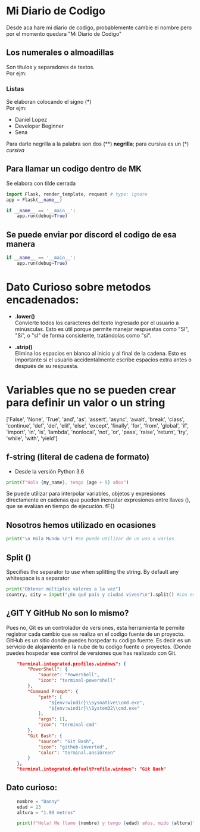 # Mi Diario de Codigo

Desde aca hare mi diario de codigo, probablemente cambie el nombre pero por el momento quedara "Mi Diario de Codigo"

## Los numerales o almoadillas

Son titulos y separadores de textos. <br> Por ejm:


### Listas

Se elaboran colocando el signo (*) <br> Por ejm:
* Daniel Lopez
* Developer Beginner
* Sena



Para darle negrilla a la palabra son dos (**) **negrilla**; para cursiva es un (*) *cursiva* 



## Para llamar un codigo dentro de MK

Se elabora con tilde cerrada <br>

```py
import Flask, render_template, request # type: ignore
app = Flask(__name__)

if __name__ == '__main__':
    app.run(debug=True)

```

## Se puede enviar por discord el codigo de esa manera

```py
if __name__ == '__main__':
    app.run(debug=True)

```
# Dato Curioso sobre metodos encadenados:
* **.lower()** <br>
Convierte todos los caracteres del texto ingresado por el usuario a minúsculas.
Esto es útil porque permite manejar respuestas como "SI", "Si", o "sI" de forma consistente, tratándolas como "si".

* **.strip()** <br>
Elimina los espacios en blanco al inicio y al final de la cadena. Esto es importante si el usuario accidentalmente escribe espacios extra antes o después de su respuesta.


# Variables que no se pueden crear para definir un valor o un string

['False', 'None', 'True', 'and', 'as', 'assert',
'async', 'await', 'break', 'class', 'continue',
'def', 'del', 'elif', 'else', 'except', 'finally',
'for', 'from', 'global', 'if', 'import', 'in', 'is',
'lambda', 'nonlocal', 'not', 'or', 'pass', 'raise',
'return', 'try', 'while', 'with', 'yield']

## f-string (literal de cadena de formato)
* Desde la versión Python 3.6

```py
print(f"Hola {my_name}, tengo {age + 5} años")
```

Se puede utilizar para interpolar variables, objetos y expresiones directamente en cadenas que pueden incrustar expresiones entre llaves (), que se evalúan en tiempo de ejecución. fF{}

## Nosotros hemos utilizado en ocasiones <br>
```py
print("\n Hola Mundo \n") #Se puede utilizar de un uso o varios
```

## Split ()
Specifies the separator to use when splitting the string. By default any whitespace is a separator
```py
print("Obtener múltiples valores a la vez")
country, city = input("¿En qué país y ciudad vives?\n").split() #Los establece por espacios: Ejm: Colombia(country) Valledupar(city)
```

## ¿GIT Y GitHub No son lo mismo?

Pues no, Git es un controlador de versiones, esta herramienta te permite registrar cada cambio que se realiza en el codigo fuente de un proyecto.
GitHub es un sitio donde puedes hospedar tu codigo fuente. Es decir es un servicio de alojamiento en la nube de tu codigo fuente o proyectos. (Donde puedes hospedar ese control de versiones que has realizado con Git.

```json
    "terminal.integrated.profiles.windows": {
        "PowerShell": {
            "source": "PowerShell",
            "icon": "terminal-powershell"
        },
        "Command Prompt": {
            "path": [
                "${env:windir}\\Sysnative\\cmd.exe",
                "${env:windir}\\System32\\cmd.exe"
            ],
            "args": [],
            "icon": "terminal-cmd"
        },
        "Git Bash": {
            "source": "Git Bash",
            "icon": "github-inverted",
            "color": "terminal.ansiGreen"
        }
    },
    "terminal.integrated.defaultProfile.windows": "Git Bash"
```

## Dato curioso:
```py
    nombre = "Danny"
    edad = 23
    altura = "1.90 metros"

    print(f"Hola! Me llamo {nombre} y tengo {edad} años, mido {altura}")
```

